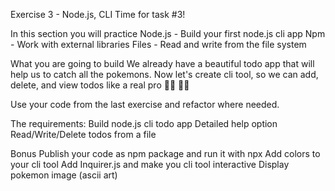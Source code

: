 Exercise 3 - Node.js, CLI
Time for task #3!

In this section you will practice
Node.js - Build your first node.js cli app
Npm - Work with external libraries
Files - Read and write from the file system

What you are going to build
We already have a beautiful todo app that will help us to catch all the pokemons.
Now let's create cli tool, so we can add, delete, and view todos like a real pro 👩‍💻 🧑‍💻

Use your code from the last exercise and refactor where needed.

The requirements:
 Build node.js cli todo app
 Detailed help option
 Read/Write/Delete todos from a file

Bonus
 Publish your code as npm package and run it with npx
 Add colors to your cli tool
 Add Inquirer.js and make you cli tool interactive
 Display pokemon image (ascii art)
